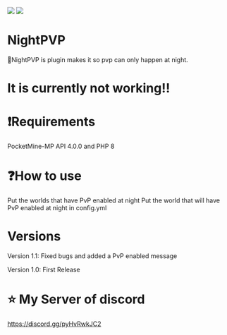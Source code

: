 [![](https://poggit.pmmp.io/shield.state/NightPVP)](https://poggit.pmmp.io/p/NightPVP) [![](https://poggit.pmmp.io/shield.dl.total/NightPVP)](https://poggit.pmmp.io/p/NightPVP)
# NightPVP

🌌NightPVP is plugin makes it so pvp can only happen at night.

# It is currently not working!!

# ❗Requirements

PocketMine-MP API 4.0.0 and PHP 8

# ❓How to use

Put the worlds that have PvP enabled at night
Put the world that will have PvP enabled at night in config.yml

# Versions

Version 1.1: Fixed bugs and added a PvP enabled message 

Version 1.0: First Release

# ⭐ My Server of discord

https://discord.gg/pyHvRwkJC2
